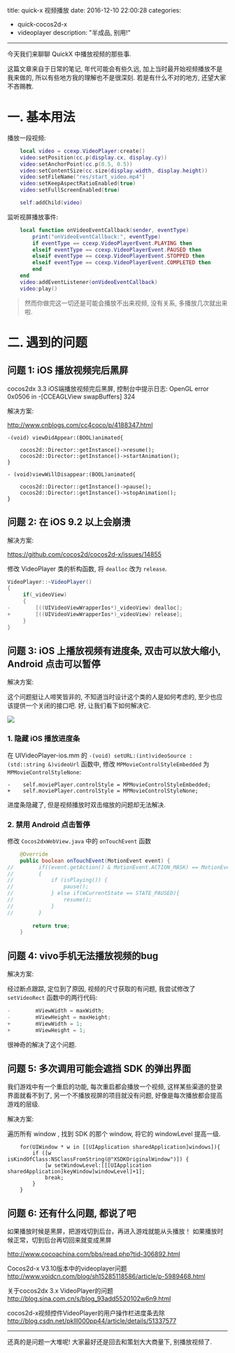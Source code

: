 title: quick-x 视频播放
date: 2016-12-10 22:00:28
categories:
- quick-cocos2d-x
- videoplayer
description: "半成品, 别用!"
---

今天我们来聊聊 QuickX 中播放视频的那些事. 

这篇文章来自于日常的笔记, 年代可能会有些久远, 加上当时最开始视频播放不是我来做的, 所以有些地方我的理解也不是很深刻. 若是有什么不对的地方, 还望大家不吝赐教.

# 一. 基本用法

播放一段视频:

```lua
    local video = ccexp.VideoPlayer:create()
    video:setPosition(cc.p(display.cx, display.cy))
    video:setAnchorPoint(cc.p(0.5, 0.5))
    video:setContentSize(cc.size(display.width, display.height))
    video:setFileName("res/start_video.mp4")
    video:setKeepAspectRatioEnabled(true)
    video:setFullScreenEnabled(true)

    self:addChild(video)
```

监听视屏播放事件:

```lua
    local function onVideoEventCallback(sender, eventType)
        print("onVideoEventCallback:", eventType)
        if eventType == ccexp.VideoPlayerEvent.PLAYING then
        elseif eventType == ccexp.VideoPlayerEvent.PAUSED then
        elseif eventType == ccexp.VideoPlayerEvent.STOPPED then
        elseif eventType == ccexp.VideoPlayerEvent.COMPLETED then
        end
    end
    video:addEventListener(onVideoEventCallback)
    video:play()
```

> 然而你做完这一切还是可能会播放不出来视频, 没有关系, 多播放几次就出来啦.

# 二. 遇到的问题

## 问题 1: iOS 播放视频完后黑屏

cocos2dx 3.3 iOS端播放视频完后黑屏, 控制台中提示日志: OpenGL error 0x0506 in -[CCEAGLView swapBuffers] 324

解决方案:

http://www.cnblogs.com/cc4coco/p/4188347.html

```objc
-(void) viewDidAppear:(BOOL)animated{

    cocos2d::Director::getInstance()->resume();
    cocos2d::Director::getInstance()->startAnimation();
}

- (void)viewWillDisappear:(BOOL)animated{

    cocos2d::Director::getInstance()->pause();
    cocos2d::Director::getInstance()->stopAnimation();
}
```

## 问题 2: 在 iOS 9.2 以上会崩溃

解决方案:

https://github.com/cocos2d/cocos2d-x/issues/14855

修改 VideoPlayer 类的析构函数, 将 `dealloc` 改为 `release`.

```java
VideoPlayer::~VideoPlayer()
{
     if(_videoView)
     {
-        [((UIVideoViewWrapperIos*)_videoView) dealloc];
+        [((UIVideoViewWrapperIos*)_videoView) release];
     }
}
```

## 问题 3: iOS 上播放视频有进度条, 双击可以放大缩小, Android 点击可以暂停

解决方案:

这个问题挺让人啼笑皆非的, 不知道当时设计这个类的人是如何考虑的, 至少也应该提供一个关闭的接口吧. 好, 让我们看下如何解决它.

![](http://ww3.sinaimg.cn/large/006y8lVajw1fam4s9vv7ij30dj0m9q3f.jpg)

### 1. 隐藏 iOS 播放进度条

在 UIVideoPlayer-ios.mm 的 `-(void) setURL:(int)videoSource :(std::string &)videoUrl` 函数中, 修改 `MPMovieControlStyleEmbedded` 为 `MPMovieControlStyleNone`:

```objc
-    self.moviePlayer.controlStyle = MPMovieControlStyleEmbedded;
+    self.moviePlayer.controlStyle = MPMovieControlStyleNone;
```

进度条隐藏了, 但是视频播放时双击缩放的问题却无法解决.

### 2. 禁用 Android 点击暂停

修改 `Cocos2dxWebView.java` 中的 `onTouchEvent` 函数

```java
    @Override
    public boolean onTouchEvent(MotionEvent event) {
//        if((event.getAction() & MotionEvent.ACTION_MASK) == MotionEvent.ACTION_UP)
//        {
//            if (isPlaying()) {
//                pause();
//            } else if(mCurrentState == STATE_PAUSED){
//                resume();
//            }
//        }
        
        return true;
    }
```


## 问题 4: vivo手机无法播放视频的bug

解决方案:

经过断点跟踪, 定位到了原因, 视频的尺寸获取的有问题, 我尝试修改了 `setVideoRect` 函数中的两行代码:

```java
-        mViewWidth = maxWidth;
-        mViewHeight = maxHeight;
+        mViewWidth = 1;
+        mViewHeight = 1;
```

很神奇的解决了这个问题.

## 问题 5: 多次调用可能会遮挡 SDK 的弹出界面

我们游戏中有一个重启的功能, 每次重启都会播放一个视频, 这样某些渠道的登录界面就看不到了, 另一个不播放视屏的项目就没有问题, 好像是每次播放都会提高游戏的层级.

解决方案:

遍历所有 window , 找到 SDK 的那个 window, 将它的 windowLevel 提高一级.

```objc
    for(UIWindow * w in [[UIApplication sharedApplication]windows]){
        if ([w isKindOfClass:NSClassFromString(@"XSDKOriginalWindow")]) {
            [w setWindowLevel:[[[UIApplication sharedApplication]keyWindow]windowLevel]+1];
            break;
        }
    }
```


## 问题 6: 还有什么问题, 都说了吧

如果播放时候是黑屏，把游戏切到后台，再进入游戏就能从头播放！
如果播放时候正常，切到后台再切回来就变成黑屏

http://www.cocoachina.com/bbs/read.php?tid-306892.html

Cocos2d-x V3.10版本中的videoplayer问题
http://www.voidcn.com/blog/sh15285118586/article/p-5989468.html

关于cocos2dx 3.x VideoPlayer的问题
http://blog.sina.com.cn/s/blog_93add5520102w6n9.html

cocos2d-x视频控件VideoPlayer的用户操作栏进度条去除
http://blog.csdn.net/pklll000pp44/article/details/51337577


---

还真的是问题一大堆呢! 大家最好还是回去和策划大大商量下, 别播放视频了.